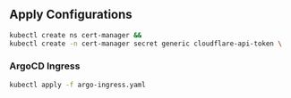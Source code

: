 ## Apply Configurations

```bash
kubectl create ns cert-manager && 
kubectl create -n cert-manager secret generic cloudflare-api-token \    --from-literal=access-token=<insert access token>
```

### ArgoCD Ingress

```bash
kubectl apply -f argo-ingress.yaml
```